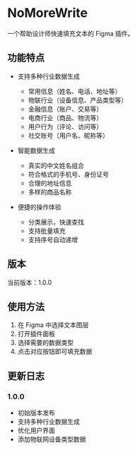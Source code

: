 # NoMoreWrite

一个帮助设计师快速填充文本的 Figma 插件。

## 功能特点

- 支持多种行业数据生成
  - 常用信息（姓名、电话、地址等）
  - 物联行业（设备信息、产品类型等）
  - 金融信息（账户、交易等）
  - 电商行业（商品、物流等）
  - 用户行为（评论、访问等）
  - 社交账号（用户名、昵称等）

- 智能数据生成
  - 真实的中文姓名组合
  - 符合格式的手机号、身份证号
  - 合理的地址信息
  - 多样的商品名称

- 便捷的操作体验
  - 分类展示，快速查找
  - 支持批量填充
  - 支持序号自动递增

## 版本

当前版本：1.0.0

## 使用方法

1. 在 Figma 中选择文本图层
2. 打开插件面板
3. 选择需要的数据类型
4. 点击对应按钮即可填充数据

## 更新日志

### 1.0.0
- 初始版本发布
- 支持多种行业数据生成
- 优化用户界面
- 添加物联网设备类型数据
